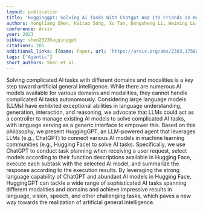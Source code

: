 ```yaml
---
layout: publication
title: 'Hugginggpt: Solving AI Tasks With Chatgpt And Its Friends In Hugging Face'
authors: Yongliang Shen, Kaitao Song, Xu Tan, Dongsheng Li, Weiming Lu, Yueting Zhuang
conference: Arxiv
year: 2023
bibkey: shen2023hugginggpt
citations: 205
additional_links: [{name: Paper, url: 'https://arxiv.org/abs/2303.17580'}]
tags: ["Agentic"]
short_authors: Shen et al.
---
```

Solving complicated AI tasks with different domains and modalities is a key
step toward artificial general intelligence. While there are numerous AI models
available for various domains and modalities, they cannot handle complicated AI
tasks autonomously. Considering large language models (LLMs) have exhibited
exceptional abilities in language understanding, generation, interaction, and
reasoning, we advocate that LLMs could act as a controller to manage existing
AI models to solve complicated AI tasks, with language serving as a generic
interface to empower this. Based on this philosophy, we present HuggingGPT, an
LLM-powered agent that leverages LLMs (e.g., ChatGPT) to connect various AI
models in machine learning communities (e.g., Hugging Face) to solve AI tasks.
Specifically, we use ChatGPT to conduct task planning when receiving a user
request, select models according to their function descriptions available in
Hugging Face, execute each subtask with the selected AI model, and summarize
the response according to the execution results. By leveraging the strong
language capability of ChatGPT and abundant AI models in Hugging Face,
HuggingGPT can tackle a wide range of sophisticated AI tasks spanning different
modalities and domains and achieve impressive results in language, vision,
speech, and other challenging tasks, which paves a new way towards the
realization of artificial general intelligence.